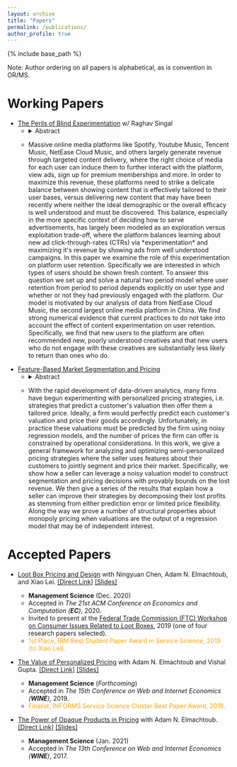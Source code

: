 ```yaml
---
layout: archive
title: "Papers"
permalink: /publications/
author_profile: true
---
```


{% include base_path %}

Note: Author ordering on all papers is alphabetical, as is convention in OR/MS.

# **Working Papers**

* [The Perils of Blind Experimentation](https://mhamilton-pitt.github.io/publications/) w/ Raghav Singal
  * <details><summary>Abstract</summary> 
  * <p> Massive online media platforms like Spotify, Youtube Music, Tencent Music, NetEase Cloud Music, and others largely generate revenue through targeted content delivery, where the right choice of media for each user can induce them to further interact with the platform, view ads, sign up for premium memberships and more. In order to maximize this revenue, these platforms need to strike a delicate balance between showing content that is effectively tailored to their user bases, versus delivering new content that may have been recently where neither the ideal demographic or the overall efficacy is well understood and must be discovered. This balance, especially in the more specific context of deciding how to serve advertisements, has largely been modeled as an exploration versus exploitation trade-off, where the platform balances learning about new ad click-through-rates (CTRs) via *experimentation* and maximizing it's revenue by showing ads from well understood campaigns. In this paper we examine the role of this experimentation on platform user retention. Specifically we are interested in which types of users should be shown fresh content. To answer this question we set up and solve a natural two period model where user retention from period to period depends explicitly on user type and whether or not they had previously engaged with the platform. Our model is motivated by our analysis of data from NetEase Cloud Music, the second largest online media platform in China. We find strong numerical evidence that current practices to do not take into account the effect of content experimentation on user retention. Specifically, we find that new users to the platform are often recommended new, poorly understood creatives and that new users who do not engage with these creatives are substantially less likely to return than ones who do. 
</p>
</details>

* [Feature-Based Market Segmentation and Pricing](https://mhamilton-pitt.github.io/publications/)
  * <details><summary>Abstract</summary>
  * <p> With the rapid development of data-driven analytics, many firms have begun experimenting with personalized pricing strategies, i.e. strategies that predict a customer's valuation then offer them a tailored price. Ideally, a firm would perfectly predict each customer's valuation and price their goods accordingly. Unfortunately, in practice these valuations must be predicted by the firm using noisy regression models, and the number of prices the firm can offer is constrained by operational considerations. In this work, we give a general framework for analyzing and optimizing semi-personalized pricing strategies where the seller uses features about their customers to jointly segment and price their market. Specifically, we show how a seller can leverage a noisy valuation model to construct segmentation and pricing decisions with provably bounds on the lost revenue. We then give a series of the results that explain how a seller can improve their strategies by decomposing their lost profits as stemming from either prediction error or limited price flexibility. Along the way we prove a number of structural properties about monopoly pricing when valuations are the output of a regression model that may be of independent interest.
</p>
</details>



# **Accepted Papers**

* [Loot Box Pricing and Design](https://pubsonline.informs.org/doi/10.1287/mnsc.2020.3748) with Ningyuan Chen, Adam N. Elmachtoub, and Xiao Lei. [[Direct Link]](https://mhamilton-pitt.github.io/files/lb_final.pdf) [[Slides]](https://mhamilton-pitt.github.io/files/LBPD_talk.pptx)
  * **Management Science** (Dec. 2020)
  * Accepted in *The 21st ACM Conference on Economics and Computation (**EC**)*, 2020.
  * Invited to present at the [Federal Trade Commission (FTC) Workshop on Consumer Issues Related to Loot Boxes](https://www.ftc.gov/news-events/events-calendar/inside-game-unlocking-consumer-issues-surrounding-loot-boxes), 2019 (one of four research papers selected).
  * <span style="color: orange;">1st Place, IBM Best Student Paper Award in Service Science, 2019 (to Xiao Lei).</span>

* [The Value of Personalized Pricing](https://papers.ssrn.com/sol3/papers.cfm?abstract_id=3127719) with Adam N. Elmachtoub and Vishal Gupta. [[Direct Link]](https://mhamilton-pitt.github.io/files/vopp_final.pdf) [[Slides]](https://mhamilton-pitt.github.io/files/VoPP_talk.pptx)
  * **Management Science** (*Forthcoming*) 
  * Accepted in *The 15th Conference on Web and Internet Economics (**WINE**)*, 2019.
  * <span style="color: orange;">Finalist, INFORMS Service Science Cluster Best Paper Award, 2018. </span>

* [The Power of Opaque Products in Pricing](https://pubsonline.informs.org/doi/10.1287/mnsc.2020.3750) with Adam N. Elmachtoub. [[Direct Link]](https://mhamilton-pitt.github.io/files/opq_final.pdf) [[Slides]](https://mhamilton-pitt.github.io/files/OPQ_talk.pptx)
  * **Management Science** (Jan. 2021)
  * Accepted in *The 13th Conference on Web and Internet Economics (**WINE**)*, 2017.


